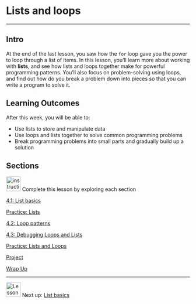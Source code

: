 # Lists and loops

---

## Intro

At the end of the last lesson, you saw how the `for` loop gave you the power to loop through a list of items. In this lesson, you’ll learn more about working with **lists**, and see how lists and loops together make for powerful programming patterns. You’ll also focus on problem-solving using loops, and find out how do you break a problem down into pieces so that you can write a program to solve it.

## **Learning Outcomes**

After this week, you will be able to:

- Use lists to store and manipulate data
- Use loops and lists together to solve common programming problems
- Break programming problems into small parts and gradually build up a solution

## Sections

<aside>

<img src="/future-proof-with-python/instruction.png" alt="instruction.png" width="40px" /> Complete this lesson by exploring each section

</aside>

[4.1: List basics](/future-proof-with-python/lists-and-loops/list-basics.md)

[Practice: Lists](/future-proof-with-python/lists-and-loops/practice-lists.md)

[4.2: Loop patterns](/future-proof-with-python/lists-and-loops/loop-patterns.md)

[4.3: Debugging Loops and Lists](/future-proof-with-python/lists-and-loops/debugging-loops-and-lists.md)

[Practice: Lists and Loops](/future-proof-with-python/lists-and-loops/practice-lists-and-loops.md)

[Project](/future-proof-with-python/lists-and-loops/project.md)

[Wrap Up](/future-proof-with-python/lists-and-loops/wrap-up.md)

---

<aside>

<img src="/future-proof-with-python/learning-with-kibo/man-in-hike.png" alt="Lesson%200%20Learning%20With%20Kibo%2032002756da8b4ed2a610df0347af2a08/man-in-hike.png" width="40px" /> Next up: [List basics](/future-proof-with-python/lists-and-loops/list-basics.md)

</aside>
